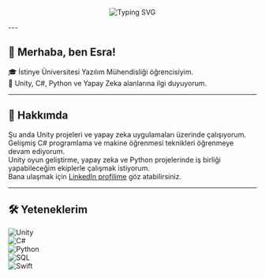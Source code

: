 <p align="center">
  <img src="https://readme-typing-svg.herokuapp.com?font=Fira+Code&size=24&pause=1000&center=true&vCenter=true&width=500&lines=Merhaba%2C+ben+Esra!;Unity+%7C+C%23+%7C+Python+%7C+Yapay+Zeka;Yazılım+Mühendisliği+Öğrencisi" alt="Typing SVG" />
</p>
---

## 👋 Merhaba, ben Esra!

🎓 İstinye Üniversitesi Yazılım Mühendisliği öğrencisiyim.  
🧠 Unity, C#, Python ve Yapay Zeka alanlarına ilgi duyuyorum.

---

## 🚀 Hakkımda

Şu anda Unity projeleri ve yapay zeka uygulamaları üzerinde çalışıyorum.  
Gelişmiş C# programlama ve makine öğrenmesi teknikleri öğrenmeye devam ediyorum.  
Unity oyun geliştirme, yapay zeka ve Python projelerinde iş birliği yapabileceğim ekiplerle çalışmak istiyorum.  
Bana ulaşmak için [LinkedIn profilime](https://www.linkedin.com/in/esra-bingol/) göz atabilirsiniz.

---

## 🛠️ Yeteneklerim

![Unity](https://img.shields.io/badge/Unity-100000?style=for-the-badge&logo=unity&logoColor=white)  
![C#](https://img.shields.io/badge/C%23-239120?style=for-the-badge&logo=c-sharp&logoColor=white)  
![Python](https://img.shields.io/badge/Python-3776AB?style=for-the-badge&logo=python&logoColor=white)  
![SQL](https://img.shields.io/badge/SQL-003B57?style=for-the-badge&logo=sql&logoColor=white)  
![Swift](https://img.shields.io/badge/Swift-FA7343?style=for-the-badge&logo=swift&logoColor=white)
